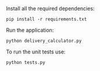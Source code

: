 Install all the required dependencies:

`pip install -r requirements.txt`

Run the application:

`python delivery_calculator.py`

To run the unit tests use:

`python tests.py`
